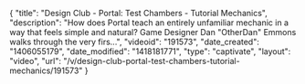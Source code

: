 {
    "title": "Design Club - Portal: Test Chambers - Tutorial Mechanics",
    "description": "How does Portal teach an entirely unfamiliar mechanic in a way that feels simple and natural? Game Designer Dan \"OtherDan\" Emmons walks through the very firs...",
    "videoid": "191573",
    "date_created": "1406055179",
    "date_modified": "1418181771",
    "type": "captivate",
    "layout": "video",
    "url": "\/v\/design-club-portal-test-chambers-tutorial-mechanics\/191573"
}